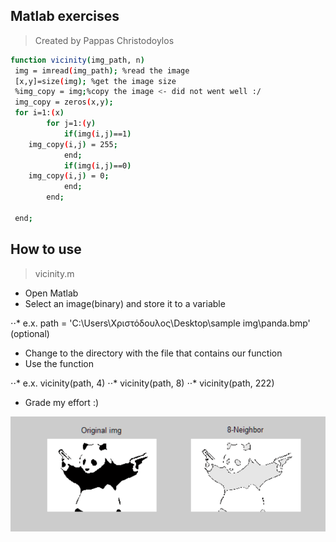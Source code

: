 ## Matlab exercises

>Created by Pappas Christodoylos

```sh
function vicinity(img_path, n)
 img = imread(img_path); %read the image
 [x,y]=size(img); %get the image size
 %img_copy = img;%copy the image <- did not went well :/
 img_copy = zeros(x,y);
 for i=1:(x)
        for j=1:(y)
            if(img(i,j)==1)
    img_copy(i,j) = 255;
            end;
            if(img(i,j)==0)
    img_copy(i,j) = 0;
            end;
        end;

 end;
```
## How to use
>vicinity.m

* Open Matlab
* Select an image(binary) and store it to a variable

⋅⋅* e.x. path = 'C:\Users\Χριστόδουλος\Desktop\sample img\panda.bmp' (optional)

* Change to the directory with the file that contains our function
* Use the function

⋅⋅* e.x. vicinity(path, 4)
⋅⋅* vicinity(path, 8)
⋅⋅* vicinity(path, 222)

* Grade my effort :)

![alt text](https://raw.githubusercontent.com/Kitsopappas/Matlab/master/images/8g.png "4 ng image")
